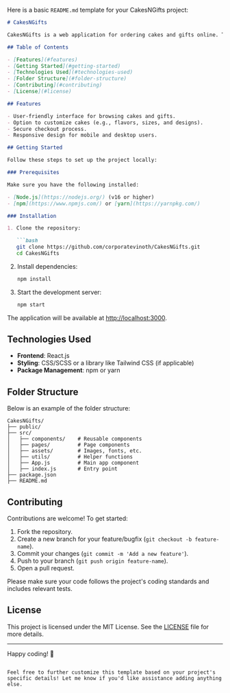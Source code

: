 Here is a basic `README.md` template for your CakesNGifts project:

```markdown
# CakesNGifts

CakesNGifts is a web application for ordering cakes and gifts online. This project is built using React and provides a seamless experience for users to browse, customize, and order cakes and gifts.

## Table of Contents

- [Features](#features)
- [Getting Started](#getting-started)
- [Technologies Used](#technologies-used)
- [Folder Structure](#folder-structure)
- [Contributing](#contributing)
- [License](#license)

## Features

- User-friendly interface for browsing cakes and gifts.
- Option to customize cakes (e.g., flavors, sizes, and designs).
- Secure checkout process.
- Responsive design for mobile and desktop users.

## Getting Started

Follow these steps to set up the project locally:

### Prerequisites

Make sure you have the following installed:

- [Node.js](https://nodejs.org/) (v16 or higher)
- [npm](https://www.npmjs.com/) or [yarn](https://yarnpkg.com/)

### Installation

1. Clone the repository:

   ```bash
   git clone https://github.com/corporatevinoth/CakesNGifts.git
   cd CakesNGifts
   ```

2. Install dependencies:

   ```bash
   npm install
   ```

3. Start the development server:

   ```bash
   npm start
   ```

The application will be available at [http://localhost:3000](http://localhost:3000).

## Technologies Used

- **Frontend**: React.js
- **Styling**: CSS/SCSS or a library like Tailwind CSS (if applicable)
- **Package Management**: npm or yarn

## Folder Structure

Below is an example of the folder structure:

```
CakesNGifts/
├── public/
├── src/
│   ├── components/    # Reusable components
│   ├── pages/         # Page components
│   ├── assets/        # Images, fonts, etc.
│   ├── utils/         # Helper functions
│   ├── App.js         # Main app component
│   ├── index.js       # Entry point
├── package.json
├── README.md
```

## Contributing

Contributions are welcome! To get started:

1. Fork the repository.
2. Create a new branch for your feature/bugfix (`git checkout -b feature-name`).
3. Commit your changes (`git commit -m 'Add a new feature'`).
4. Push to your branch (`git push origin feature-name`).
5. Open a pull request.

Please make sure your code follows the project's coding standards and includes relevant tests.

## License

This project is licensed under the MIT License. See the [LICENSE](./LICENSE) file for more details.

---

Happy coding! 🎉
```

Feel free to further customize this template based on your project's specific details! Let me know if you'd like assistance adding anything else.
